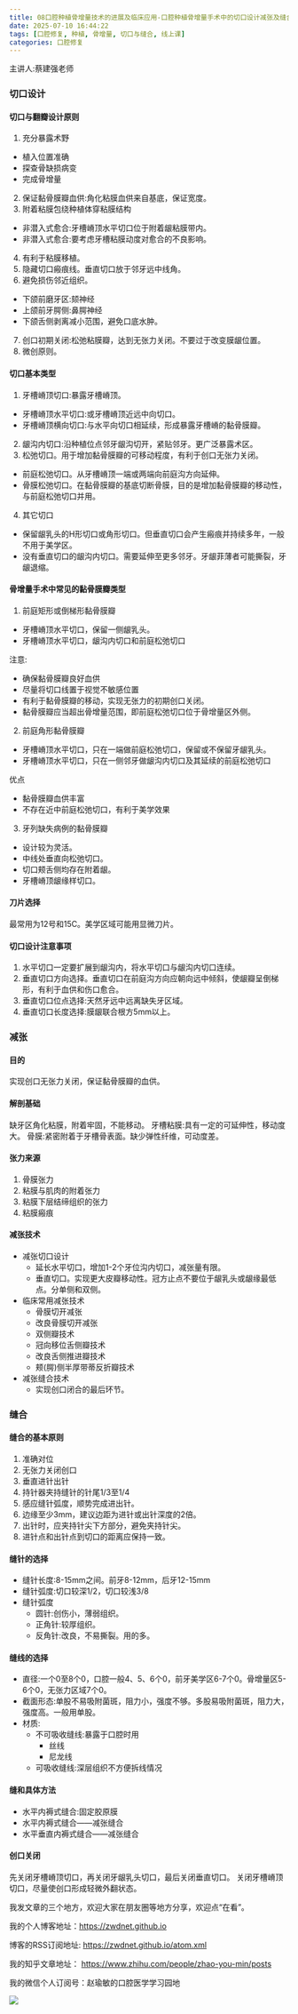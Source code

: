 ```yaml
---
title: 08口腔种植骨增量技术的进展及临床应用-口腔种植骨增量手术中的切口设计减张及缝合
date: 2025-07-10 16:44:22
tags: [口腔修复, 种植, 骨增量, 切口与缝合, 线上课]
categories: 口腔修复
---
```

主讲人:蔡建强老师
### 切口设计
#### 切口与翻瓣设计原则
1. 充分暴露术野
- 植入位置准确
- 探查骨缺损病变
- 完成骨增量
2. 保证黏骨膜瓣血供:角化粘膜血供来自基底，保证宽度。
3. 附着粘膜包绕种植体穿粘膜结构
- 非潜入式愈合:牙槽嵴顶水平切口位于附着龈粘膜带内。
- 非潜入式愈合:要考虑牙槽粘膜动度对愈合的不良影响。
4. 有利于粘膜移植。
5. 隐藏切口瘢痕线。垂直切口放于邻牙远中线角。
6. 避免损伤邻近组织。
- 下颌前磨牙区:颏神经
- 上颌前牙腭侧:鼻腭神经
- 下颌舌侧剥离减小范围，避免口底水肿。
7. 创口初期关闭:松弛粘膜瓣，达到无张力关闭。不要过于改变膜龈位置。
8. 微创原则。

#### 切口基本类型
1. 牙槽嵴顶切口:暴露牙槽嵴顶。
- 牙槽嵴顶水平切口:或牙槽嵴顶近远中向切口。
- 牙槽嵴顶横向切口:与水平向切口相延续，形成暴露牙槽嵴的黏骨膜瓣。
2. 龈沟内切口:沿种植位点邻牙龈沟切开，紧贴邻牙。更广泛暴露术区。
3. 松弛切口。用于增加黏骨膜瓣的可移动程度，有利于创口无张力关闭。
- 前庭松弛切口。从牙槽嵴顶一端或两端向前庭沟方向延伸。
- 骨膜松弛切口。在黏骨膜瓣的基底切断骨膜，目的是增加黏骨膜瓣的移动性，与前庭松弛切口并用。
4. 其它切口
- 保留龈乳头的H形切口或角形切口。但垂直切口会产生瘢痕并持续多年，一般不用于美学区。
- 没有垂直切口的龈沟内切口。需要延伸至更多邻牙。牙龈菲薄者可能撕裂，牙龈退缩。

#### 骨增量手术中常见的黏骨膜瓣类型
1. 前庭矩形或倒梯形黏骨膜瓣
- 牙槽嵴顶水平切口，保留一侧龈乳头。
- 牙槽嵴顶水平切口，龈沟内切口和前庭松弛切口

注意:
- 确保黏骨膜瓣良好血供
- 尽量将切口线置于视觉不敏感位置
- 有利于黏骨膜瓣的移动，实现无张力的初期创口关闭。
- 黏骨膜瓣应当超出骨增量范围，即前庭松弛切口位于骨增量区外侧。

2. 前庭角形黏骨膜瓣
- 牙槽嵴顶水平切口，只在一端做前庭松弛切口，保留或不保留牙龈乳头。
- 牙槽嵴顶水平切口，只在一侧邻牙做龈沟内切口及其延续的前庭松弛切口

优点
- 黏骨膜瓣血供丰富
- 不存在近中前庭松弛切口，有利于美学效果

3. 牙列缺失病例的黏骨膜瓣
- 设计较为灵活。
- 中线处垂直向松弛切口。
- 切口颊舌侧均存在附着龈。
- 牙槽嵴顶龈缘样切口。

#### 刀片选择
最常用为12号和15C。美学区域可能用显微刀片。

#### 切口设计注意事项
1. 水平切口一定要扩展到龈沟内，将水平切口与龈沟内切口连续。
2. 垂直切口方向选择。垂直切口在前庭沟方向应朝向远中倾斜，使龈瓣呈倒梯形，有利于血供和伤口愈合。
3. 垂直切口位点选择:天然牙远中远离缺失牙区域。
4. 垂直切口长度选择:膜龈联合根方5mm以上。

### 减张
#### 目的
实现创口无张力关闭，保证黏骨膜瓣的血供。
#### 解剖基础
缺牙区角化粘膜，附着牢固，不能移动。
牙槽粘膜:具有一定的可延伸性，移动度大。
骨膜:紧密附着于牙槽骨表面。缺少弹性纤维，可动度差。
#### 张力来源
1. 骨膜张力
2. 粘膜与肌肉的附着张力
3. 粘膜下层结缔组织的张力
4. 粘膜瘢痕
#### 减张技术
- 减张切口设计
    - 延长水平切口，增加1-2个牙位沟内切口，减张量有限。
    - 垂直切口。实现更大皮瓣移动性。冠方止点不要位于龈乳头或龈缘最低点。分单侧和双侧。
- 临床常用减张技术
    - 骨膜切开减张
    - 改良骨膜切开减张
    - 双侧瓣技术
    - 冠向移位舌侧瓣技术
    - 改良舌侧推进瓣技术
    - 颊(腭)侧半厚带蒂反折瓣技术
- 减张缝合技术
    - 实现创口闭合的最后环节。 

### 缝合
#### 缝合的基本原则
1. 准确对位
2. 无张力关闭创口
3. 垂直进针出针
4. 持针器夹持缝针的针尾1/3至1/4
5. 感应缝针弧度，顺势完成进出针。
6. 边缘至少3mm，建议边距为进针或出针深度的2倍。
7. 出针时，应夹持针尖下方部分，避免夹持针尖。
8. 进针点和出针点到切口的距离应保持一致。

#### 缝针的选择
- 缝针长度:8-15mm之间。前牙8-12mm，后牙12-15mm
- 缝针弧度:切口较深1/2，切口较浅3/8
- 缝针弧度
    - 圆针:创伤小，薄弱组织。
    - 正角针:较厚组织。
    - 反角针:改良，不易撕裂。用的多。

#### 缝线的选择
- 直径:一个0至8个0，口腔一般4、5、6个0，前牙美学区6-7个0。骨增量区5-6个0，无张力区域7个0。
- 截面形态:单股不易吸附菌斑，阻力小，强度不够。多股易吸附菌斑，阻力大，强度高。一般用单股。
- 材质:
    - 不可吸收缝线:暴露于口腔时用
	    - 丝线
	    - 尼龙线
    - 可吸收缝线:深层组织不方便拆线情况

#### 缝和具体方法
- 水平内褥式缝合:固定胶原膜
- 水平内褥式缝合——减张缝合
- 水平垂直内褥式缝合——减张缝合

#### 创口关闭
先关闭牙槽嵴顶切口，再关闭牙龈乳头切口，最后关闭垂直切口。
关闭牙槽嵴顶切口，尽量使创口形成轻微外翻状态。



我发文章的三个地方，欢迎大家在朋友圈等地方分享，欢迎点“在看”。

我的个人博客地址：https://zwdnet.github.io

博客的RSS订阅地址: https://zwdnet.github.io/atom.xml

我的知乎文章地址： https://www.zhihu.com/people/zhao-you-min/posts

我的微信个人订阅号：赵瑜敏的口腔医学学习园地

![](https://zymblog-1258069789.cos.ap-chengdu.myqcloud.com/other/wx.jpg)
